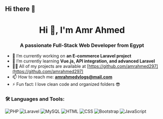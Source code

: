 ## Hi there 👋

<h1 align="center">Hi 👋, I'm Amr Ahmed</h1>
<h3 align="center">A passionate Full-Stack Web Developer from Egypt</h3>

- 🔭 I’m currently working on **an E-commerce Laravel project**
- 🌱 I’m currently learning **Vue.js, API integration, and advanced Laravel**
- 👨‍💻 All of my projects are available at [https://github.com/amrahmed297](https://github.com/amrahmed297)
- 📫 How to reach me: **amrahmedvlogs@mail.com**
- ⚡ Fun fact: I love clean code and organized folders 😎

### 🛠️ Languages and Tools:
![PHP](https://img.shields.io/badge/-PHP-8892BF?style=flat&logo=php&logoColor=white)
![Laravel](https://img.shields.io/badge/-Laravel-red?style=flat&logo=laravel&logoColor=white)
![MySQL](https://img.shields.io/badge/-MySQL-00758F?style=flat&logo=mysql&logoColor=white)
![HTML](https://img.shields.io/badge/-HTML5-orange?style=flat&logo=html5&logoColor=white)
![CSS](https://img.shields.io/badge/-CSS3-blue?style=flat&logo=css3)
![Bootstrap](https://img.shields.io/badge/-Bootstrap-purple?style=flat&logo=bootstrap)
![JavaScript](https://img.shields.io/badge/-JavaScript-yellow?style=flat&logo=javascript)

